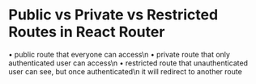 # Public vs Private vs Restricted Routes in React Router
• public route that everyone can access\n
• private route that only authenticated user can access\n
• restricted route that unauthenticated user can see, but once authenticated\n
  it will redirect to another route